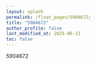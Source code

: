 ```yaml
---
layout: splash
permalink: /float_pages/5904672/
title: "5904672"
author_profile: false
last_modified_at: 2025-06-13
toc: false
---
```

 
5904672
